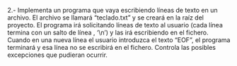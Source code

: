 2.- Implementa un programa que vaya escribiendo líneas de texto en un archivo. El archivo se llamará “teclado.txt” y se creará en la raíz del proyecto. El programa irá solicitando líneas de texto al usuario (cada línea termina con un salto de línea , ‘\n’) y las irá escribiendo en el fichero. Cuando en una nueva línea el usuario introduzca el texto “EOF”, el programa terminará y esa línea no se escribirá en el fichero. Controla las posibles excepciones que pudieran ocurrir.